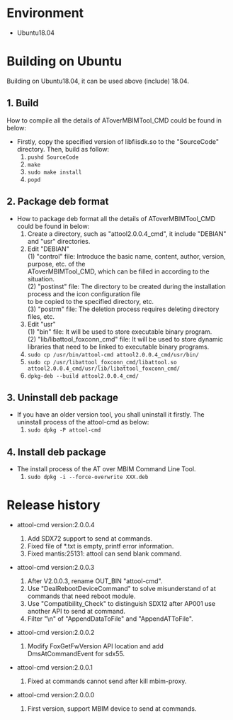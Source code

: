 # Environment
  - Ubuntu18.04<br>

# Building on Ubuntu
Building on Ubuntu18.04, it can be used above (include) 18.04.<br>

## 1. Build
How to compile all the details of AToverMBIMTool_CMD could be found in below:<br>
- Firstly, copy the specified version of libfiisdk.so to the "SourceCode" directory. Then, build as follow:<br>
    1. `pushd SourceCode`
    2. `make`
    3. `sudo make install`
    4. `popd`

## 2. Package deb format
- How to package deb format all the details of AToverMBIMTool_CMD could be found in below:<br>
    1. Create a directory, such as "attool2.0.0.4_cmd", it include "DEBIAN" and "usr" directories.<br>
    2. Edit "DEBIAN"<br>
	(1) "control" file: Introduce the basic name, content, author, version, purpose, etc. of the<br>
	AToverMBIMTool_CMD, which can be filled in according to the situation.<br>
	(2) "postinst" file: The directory to be created during the installation process and the icon configuration file<br>
	to be copied to the specified directory, etc.<br>
	(3) "postrm" file: The deletion process requires deleting directory files, etc.<br>
    3. Edit "usr"<br>
	(1) "bin" file: It will be used to store executable binary program.<br>
	(2) "lib/libattool_foxconn_cmd" file: It will be used to store dynamic libraries that need to be linked to executable binary programs.<br>
    4. `sudo cp /usr/bin/attool-cmd attool2.0.0.4_cmd/usr/bin/`
    5. `sudo cp /usr/libattool_foxconn_cmd/libattool.so attool2.0.0.4_cmd/usr/lib/libattool_foxconn_cmd/`
    6. `dpkg-deb --build attool2.0.0.4_cmd/`

## 3. Uninstall deb package
- If you have an older version tool, you shall uninstall it firstly. The uninstall process of the attool-cmd as below:<br>
    1. `sudo dpkg -P attool-cmd`

## 4. Install deb package
- The install process of the AT over MBIM Command Line Tool.<br>
    1. `sudo dpkg -i --force-overwrite XXX.deb`

# Release history
- attool-cmd version:2.0.0.4<br>
    1. Add SDX72 support to send at commands.<br>
    2. Fixed file of *.txt is empty, printf error information.<br>
    3. Fixed mantis:25131: attool can send blank command.<br>

- attool-cmd version:2.0.0.3<br>
    1. After V2.0.0.3, rename OUT_BIN "attool-cmd".<br>
    2. Use "DealRebootDeviceCommand" to solve misunderstand of at commands that need reboot module.<br>
    3. Use "Compatibility_Check" to distinguish SDX12 after AP001 use another API to send at command.<br>
    4. Filter "\n" of "AppendDataToFile" and "AppendATToFile".<br>

- attool-cmd version:2.0.0.2<br>
    1. Modify FoxGetFwVersion API location and add DmsAtCommandEvent for sdx55.<br>

- attool-cmd version:2.0.0.1<br>
    1. Fixed at commands cannot send after kill mbim-proxy.<br>

- attool-cmd version:2.0.0.0<br>
    1. First version, support MBIM device to send at commands.<br>
